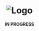 # <div align = "center">![Logo](https://raw.githubusercontent.com/CMarian02/Planner-Meetings/master/img/app_logo.png)</div>
<p align = "center"><b>IN PROGRESS</b> </p>
